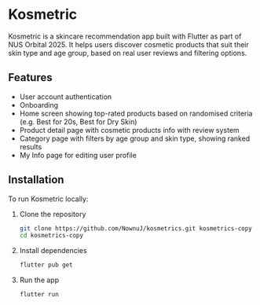 # Kosmetric

Kosmetric is a skincare recommendation app built with Flutter as part of NUS Orbital 2025.
It helps users discover cosmetic products that suit their skin type and age group, based on real user reviews and filtering options.


## Features

- User account authentication
- Onboarding
- Home screen showing top-rated products based on randomised criteria (e.g. Best for 20s, Best for Dry Skin)
- Product detail page with cosmetic products info with review system
- Category page with filters by age group and skin type, showing ranked results
- My Info page for editing user profile


## Installation

To run Kosmetric locally:

1. Clone the repository
   ```bash
   git clone https://github.com/NownuJ/kosmetrics.git kosmetrics-copy
   cd kosmetrics-copy

2. Install dependencies
   ```bash
   flutter pub get
3. Run the app
   ```bash
   flutter run
